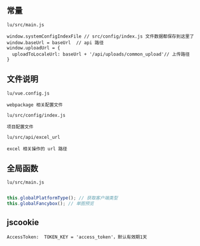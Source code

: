 
## 常量 

`lu/src/main.js`
```text
window.systemConfigIndexFile // src/config/index.js 文件数据都保存到这里了
window.baseUrl = baseUrl  // api 路径
window.uploadUrl = {
  uploadToLocaleUrl: baseUrl + '/api/uploads/common_upload'// 上传路径
}
```

## 文件说明

`lu/vue.config.js`
```text
webpackage 相关配置文件
```

`lu/src/config/index.js`
```text
项目配置文件
```

`lu/src/api/excel_url`
```text
excel 相关操作的 url 路径
```

## 全局函数

`lu/src/main.js`
```js

this.globalPlatformType(); // 获取客户端类型
this.globalFancybox(); // 单图预览 
```

## jscookie

```text
AccessToken:  TOKEN_KEY = 'access_token'，默认有效期1天
```


